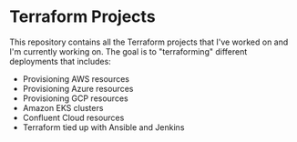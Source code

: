 
# Terraform Projects

This repository contains all the Terraform projects that I've worked on and I'm currently working on. The goal is to "terraforming" different deployments that includes:

- Provisioning AWS resources
- Provisioning Azure resources
- Provisioning GCP resources
- Amazon EKS clusters
- Confluent Cloud resources
- Terraform tied up with Ansible and Jenkins